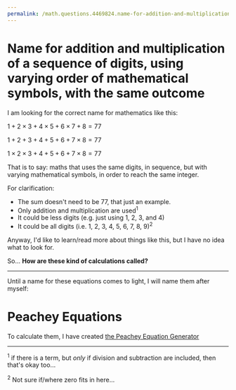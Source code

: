 ```yaml
---
permalink: /math.questions.4469824.name-for-addition-and-multiplication-of-a-sequence-of-digits-using-varying-order/index.html
---
```


# Name for addition and multiplication of a sequence of digits, using varying order of mathematical symbols, with the same outcome

I am looking for the correct name for mathematics like this:

$`
1 + 2 \times 3 + 4 \times 5 + 6 \times 7 + 8 = 77
`$

$`
1 + 2 + 3 + 4 + 5 + 6 + 7 \times 8 = 77
`$

$`
1 \times 2 \times 3 + 4 + 5 + 6 + 7 \times 8 = 77
`$

That is to say: maths that uses the same digits, in sequence, but with varying mathematical symbols, in order to reach the same integer.

For clarification:

 - The sum doesn't need to be 77, that just an example.
 - Only addition and multiplication are used<sup>1</sup>
 - It could be less digits (e.g. just using 1, 2, 3, and 4)
 - It could be all digits (i.e. 1, 2, 3, 4, 5, 6, 7, 8, 9)<sup>2</sup>

Anyway, I'd like to learn/read more about things like this, but I have no idea what to look for.

So... **How are these kind of calculations called?**

 - - - 

Until a name for these equations comes to light, I will name them after myself:

# Peachey Equations

To calculate them, I have created [the Peachey Equation Generator][1]

[1]: https://gist.pother.ca/650622174093f7d07e3ef8849e908f8c

 - - -

<sup>1</sup> if there is a term, but _only_ if division and subtraction are included, then that's okay too...

<sup>2</sup> Not sure if/where zero fits in here...
